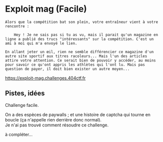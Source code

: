 # Exploit mag (Facile)

```
Alors que la compétition bat son plein, votre entraîneur vient à votre rencontre :

    Hey ! Je ne sais pas si tu as vu, mais il parait qu'un magazine en ligne a publié des trucs "intéressants" sur la compétition. C'est un ami à moi qui m'a envoyé le lien.

En allant jeter un œil, rien ne semble différencier ce magazine d'un autre site sportif aux titres racoleurs... Mais l'un des articles attire votre attention. Ce serait bien de pouvoir y accéder, au moins pour savoir ce qu'ont appris les athlètes qui l'ont lu. Mais pas question de payer, il doit bien exister un autre moyen...
```

https://exploit-mag.challenges.404ctf.fr

## Pistes, idées

Challenge facile.

On a des espèces de paywalls ; et une histoire de captcha qui tourne en boucle (ça n'appelle rien derrière donc normal).  
Je n'ai pas trouvé comment résoudre ce challenge.

à compléter...
